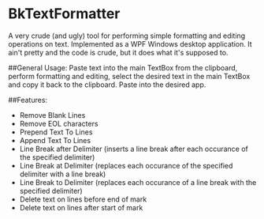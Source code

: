 # BkTextFormatterA very crude (and ugly) tool for performing simple formatting and editing operations on text. Implemented as a WPF Windows desktop application. It ain't pretty and the code is crude, but it does what it's supposed to.##General Usage:Paste text into the main TextBox from the clipboard, perform formatting and editing, select the desired text in the main TextBox and copy it back to the clipboard. Paste into the desired app.##Features:- Remove Blank Lines- Remove EOL characters- Prepend Text To Lines- Append Text To Lines- Line Break after Delimiter (inserts a line break after each occurance of the specified delimiter)- Line Break at Delimiter (replaces each occurance of the specified delimiter with a line break)- Line Break to Delimiter (replaces each occurance of a line break with the specified delimiter)- Delete text on lines before end of mark- Delete text on lines after start of mark